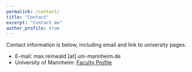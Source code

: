 ```yaml
---
permalink: /contact/
title: "Contact"
excerpt: "Contact me"
author_profile: true
---
```

Contact information is below, including email and link to university pages.  

* E-mail: max.reinwald [at] uni-mannheim.de
* University of Mannheim: [Faculty Profile](https://www.bwl.uni-mannheim.de/en/about/areas-and-chairs/faculty-profile/reinwald/)

